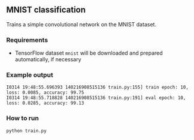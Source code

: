 ## MNIST classification

Trains a simple convolutional network on the MNIST dataset.

### Requirements
* TensorFlow dataset `mnist` will be downloaded and prepared automatically, if necessary

### Example output

```
I0314 19:48:55.696393 140216908515136 train.py:155] train epoch: 10, loss: 0.0085, accuracy: 99.75
I0314 19:48:55.718828 140216908515136 train.py:191] eval epoch: 10, loss: 0.0285, accuracy: 99.13
```

### How to run

`python train.py`
